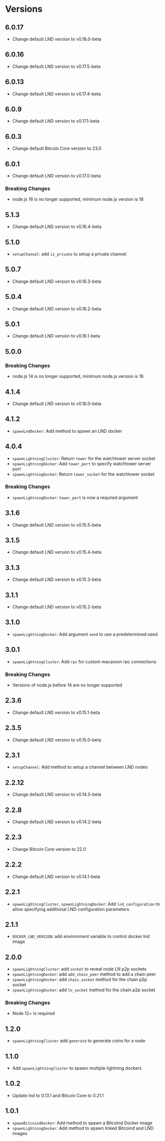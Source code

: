 # Versions

## 6.0.17

- Change default LND version to v0.18.0-beta

## 6.0.16

- Change default LND version to v0.17.5-beta

## 6.0.13

- Change default LND version to v0.17.4-beta

## 6.0.9

- Change default LND version to v0.17.1-beta

## 6.0.3

- Change default Bitcoin Core version to 23.0

## 6.0.1

- Change default LND version to v0.17.0-beta

### Breaking Changes

- node.js 16 is no longer supported, minimum node.js version is 18

## 5.1.3

- Change default LND version to v0.16.4-beta

## 5.1.0

- `setupChannel`: add `is_private` to setup a private channel

## 5.0.7

- Change default LND version to v0.16.3-beta

## 5.0.4

- Change default LND version to v0.16.2-beta

## 5.0.1

- Change default LND version to v0.16.1-beta

## 5.0.0

### Breaking Changes

- node.js 14 is no longer supported, minimum node.js version is 16

## 4.1.4

- Change default LND version to v0.16.0-beta

## 4.1.2

- `spawnLndDocker`: Add method to spawn an LND docker

## 4.0.4

- `spawnLightningCluster`: Return `tower` for the watchtower server socket
- `spawnLightningDocker`: Add `tower_port` to specify watchtower server port
- `spawnLightningDocker`: Return `tower_socket` for the watchtower socket

### Breaking Changes

- `spawnLightningDocker`: `tower_port` is now a required argument

## 3.1.6

- Change default LND version to v0.15.5-beta

## 3.1.5

- Change default LND version to v0.15.4-beta

## 3.1.3

- Change default LND version to v0.15.3-beta

## 3.1.1

- Change default LND version to v0.15.2-beta

## 3.1.0

- `spawnLightningDocker`: Add argument `seed` to use a predetermined seed

## 3.0.1

- `spawnLightningCluster`: Add `rpc` for custom macaroon rpc connections

### Breaking Changes

- Versions of node.js before 14 are no longer supported

## 2.3.6

- Change default LND version to v0.15.1-beta

## 2.3.5

- Change default LND version to v0.15.0-beta

## 2.3.1

- `setupChannel`: Add method to setup a channel between LND nodes

## 2.2.12

- Change default LND version to v0.14.3-beta

## 2.2.8

- Change default LND version to v0.14.2-beta

## 2.2.3

- Change Bitcoin Core version to 22.0

## 2.2.2

- Change default LND version to v0.14.1-beta

## 2.2.1

- `spawnLightningCluster`, `spawnLightningDocker`: Add `lnd_configuration` to
    allow specifying additional LND configuration parameters

## 2.1.1

- `DOCKER_LND_VERSION`: add environment variable to control docker lnd image

## 2.0.0

- `spawnLightningCluster`: add `socket` to reveal node LN p2p sockets
- `spawnLightningDocker`: add `add_chain_peer` method to add a chain peer
- `spawnLightningDocker`: add `chain_socket` method for the chain p2p socket
- `spawnLightningDocker`: add `ln_socket` method for the chain p2p socket

### Breaking Changes

- Node 12+ is required

## 1.2.0

- `spawnLightningCluster` add `generate` to generate coins for a node

## 1.1.0

- Add `spawnLightningCluster` to spawn multiple lightning dockers

## 1.0.2

- Update lnd to 0.13.1 and Bitcoin Core to 0.21.1

## 1.0.1

- `spawnBitcoindDocker`: Add method to spawn a Bitcoind Docker image
- `spawnLightningDocker`: Add method to spawn linked Bitcoind and LND images
